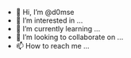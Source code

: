 - 👋 Hi, I’m @d0mse
- 👀 I’m interested in ...
- 🌱 I’m currently learning ...
- 💞️ I’m looking to collaborate on ...
- 📫 How to reach me ...

<!---
d0mse/d0mse is a ✨ special ✨ repository because its `README.md` (this file) appears on your GitHub profile.
You can click the Preview link to take a look at your changes.
--->
